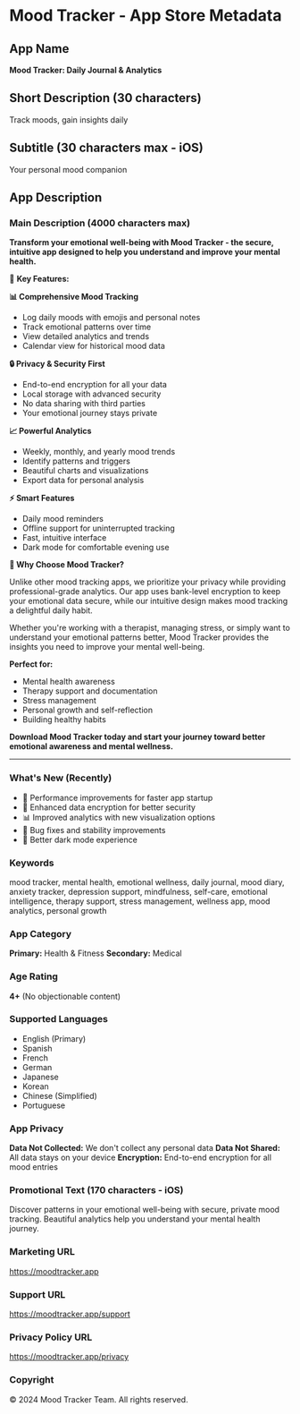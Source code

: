 # Mood Tracker - App Store Metadata

## App Name
**Mood Tracker: Daily Journal & Analytics**

## Short Description (30 characters)
Track moods, gain insights daily

## Subtitle (30 characters max - iOS)
Your personal mood companion

## App Description

### Main Description (4000 characters max)

**Transform your emotional well-being with Mood Tracker - the secure, intuitive app designed to help you understand and improve your mental health.**

🌟 **Key Features:**

**📊 Comprehensive Mood Tracking**
- Log daily moods with emojis and personal notes
- Track emotional patterns over time
- View detailed analytics and trends
- Calendar view for historical mood data

**🔒 Privacy & Security First**
- End-to-end encryption for all your data
- Local storage with advanced security
- No data sharing with third parties
- Your emotional journey stays private

**📈 Powerful Analytics**
- Weekly, monthly, and yearly mood trends
- Identify patterns and triggers
- Beautiful charts and visualizations
- Export data for personal analysis

**⚡ Smart Features**
- Daily mood reminders
- Offline support for uninterrupted tracking
- Fast, intuitive interface
- Dark mode for comfortable evening use

**🎯 Why Choose Mood Tracker?**

Unlike other mood tracking apps, we prioritize your privacy while providing professional-grade analytics. Our app uses bank-level encryption to keep your emotional data secure, while our intuitive design makes mood tracking a delightful daily habit.

Whether you're working with a therapist, managing stress, or simply want to understand your emotional patterns better, Mood Tracker provides the insights you need to improve your mental well-being.

**Perfect for:**
- Mental health awareness
- Therapy support and documentation
- Stress management
- Personal growth and self-reflection
- Building healthy habits

**Download Mood Tracker today and start your journey toward better emotional awareness and mental wellness.**

---

### What's New (Recently)
- 🚀 Performance improvements for faster app startup
- 🔧 Enhanced data encryption for better security  
- 📊 Improved analytics with new visualization options
- 🐛 Bug fixes and stability improvements
- 🌙 Better dark mode experience

### Keywords
mood tracker, mental health, emotional wellness, daily journal, mood diary, anxiety tracker, depression support, mindfulness, self-care, emotional intelligence, therapy support, stress management, wellness app, mood analytics, personal growth

### App Category
**Primary:** Health & Fitness
**Secondary:** Medical

### Age Rating
**4+** (No objectionable content)

### Supported Languages
- English (Primary)
- Spanish
- French  
- German
- Japanese
- Korean
- Chinese (Simplified)
- Portuguese

### App Privacy
**Data Not Collected:** We don't collect any personal data
**Data Not Shared:** All data stays on your device
**Encryption:** End-to-end encryption for all mood entries

### Promotional Text (170 characters - iOS)
Discover patterns in your emotional well-being with secure, private mood tracking. Beautiful analytics help you understand your mental health journey.

### Marketing URL
https://moodtracker.app

### Support URL  
https://moodtracker.app/support

### Privacy Policy URL
https://moodtracker.app/privacy

### Copyright
© 2024 Mood Tracker Team. All rights reserved.